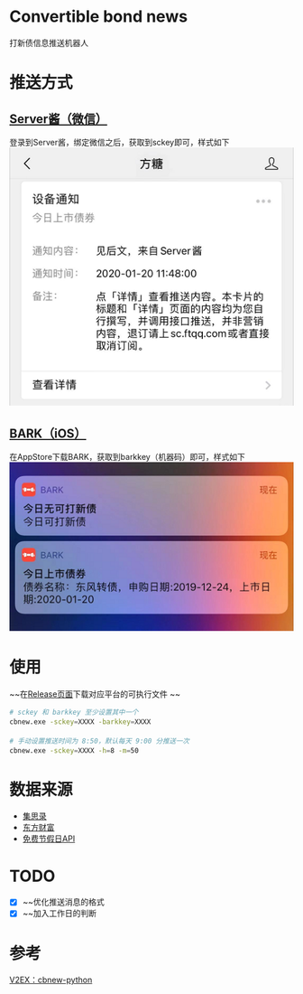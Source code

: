 # Convertible bond news
打新债信息推送机器人

# 推送方式
## [Server酱（微信）](http://sc.ftqq.com/3.version)
登录到Server酱，绑定微信之后，获取到sckey即可，样式如下  
![ft](https://raw.githubusercontent.com/Cyronlee/cbnew-go/master/imgs/ft.png)
## [BARK（iOS）](https://github.com/Finb/Bark)
在AppStore下载BARK，获取到barkkey（机器码）即可，样式如下  
![bark](https://raw.githubusercontent.com/Cyronlee/cbnew-go/master/imgs/bark.png)

# 使用
~~在[Release页面](https://github.com/Cyronlee/cbnew-go/releases)下载对应平台的可执行文件  ~~
```bash
# sckey 和 barkkey 至少设置其中一个
cbnew.exe -sckey=XXXX -barkkey=XXXX

# 手动设置推送时间为 8:50，默认每天 9:00 分推送一次
cbnew.exe -sckey=XXXX -h=8 -m=50
```

# 数据来源
- [集思录](https://www.jisilu.cn/data/cbnew/#pre)
- [东方财富](http://data.eastmoney.com/kzz/default.html)
- [免费节假日API](http://tool.bitefu.net/jiari/)

# TODO
- [x] ~~优化推送消息的格式
- [x] ~~加入工作日的判断

# 参考
[V2EX：cbnew-python](https://github.com/crazygit/cbnew)
